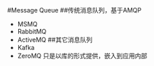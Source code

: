 #Message Queue
##传统消息队列，基于AMQP
- MSMQ
- RabbitMQ
- ActiveMQ
##其它消息队列
- Kafka
- ZeroMQ
    只是以库的形式提供，嵌入到应用内部